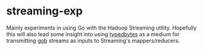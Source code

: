streaming-exp
=============
Mainly experiments in using Go with the Hadoop Streaming utility. Hopefully this will also lead some insight into using [typedbytes](http://hadoop.apache.org/docs/current/api/org/apache/hadoop/typedbytes/package-summary.html) as a medium for transmitting [gob](http://golang.org/pkg/encoding/gob/) streams as inputs to Streaming's mappers/reducers.
